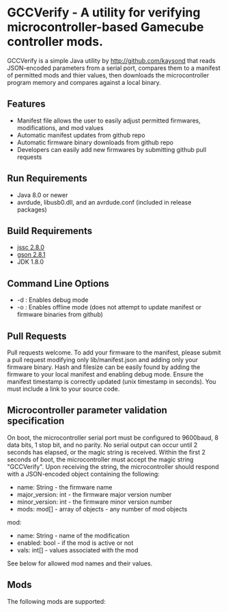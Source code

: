 # GCCVerify - A utility for verifying microcontroller-based Gamecube controller mods.
GCCVerify is a simple Java utility by http://github.com/kaysond that reads JSON-encoded parameters from a serial port, compares them to a manifest of permitted mods and thier values, then downloads the microcontroller program memory and compares against a local binary.

## Features
* Manifest file allows the user to easily adjust permitted firmwares, modifications, and mod values
* Automatic manifest updates from github repo
* Automatic firmware binary downloads from github repo
* Developers can easily add new firmwares by submitting github pull requests

## Run Requirements
* Java 8.0 or newer
* avrdude, libusb0.dll, and an avrdude.conf (included in release packages)

## Build Requirements
* [jssc 2.8.0](https://github.com/scream3r/java-simple-serial-connector)
* [gson 2.8.1](https://github.com/google/gson)
* JDK 1.8.0

## Command Line Options
* -d : Enables debug mode
* -o : Enables offline mode (does not attempt to update manifest or firmware binaries from github)

## Pull Requests
Pull requests welcome. To add your firmware to the manifest, please submit a pull request modifying only lib/manifest.json and adding only your firmware binary. Hash and filesize can be easily found by adding the firmware to your local manifest and enabling debug mode. Ensure the manifest timestamp is correctly updated (unix timestamp in seconds). You must include a link to your source code.

## Microcontroller parameter validation specification
On boot, the microcontroller serial port must be configured to 9600baud, 8 data bits, 1 stop bit, and no parity. No serial output can occur until 2 seconds has elapsed, or the magic string is received. Within the first 2 seconds of boot, the microcontroller must accept the magic string "GCCVerify". Upon receiving the string, the microcontroller should respond with a JSON-encoded object containing the following:

* name: String - the firmware name
* major_version: int - the firmware major version number
* minor_version: int - the firmware minor version number
* mods: mod[] - array of objects - any number of mod objects

mod:
* name: String - name of the modification
* enabled: bool - if the mod is active or not
* vals: int[] - values associated with the mod

See below for allowed mod names and their values.

## Mods
The following mods are supported:

